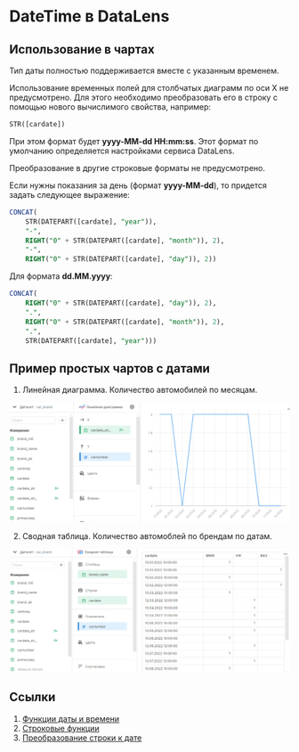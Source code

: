 # DateTime в DataLens

## Использование в чартах

Тип даты полностью поддерживается вместе с указанным временем.

Использование временных полей для столбчатых диаграмм по оси X не предусмотрено. Для этого необходимо преобразовать его в строку с помощью нового вычислимого свойства, например:

```sql
STR([cardate])
```

При этом формат будет **yyyy-MM-dd HH:mm:ss**. Этот формат по умолчанию определяется настройками сервиса DataLens.

Преобразование в другие строковые форматы не предусмотрено.

Если нужны показания за день (формат **yyyy-MM-dd**), то придется задать следующее выражение:

```sql
CONCAT(
    STR(DATEPART([cardate], "year")),
    "-", 
    RIGHT("0" + STR(DATEPART([cardate], "month")), 2),
    "-", 
    RIGHT("0" + STR(DATEPART([cardate], "day")), 2))
```

Для формата **dd.MM.yyyy**:
```sql
CONCAT(
    RIGHT("0" + STR(DATEPART([cardate], "day")), 2),
    ".", 
    RIGHT("0" + STR(DATEPART([cardate], "month")), 2),
    ".", 
    STR(DATEPART([cardate], "year")))
```

## Пример простых чартов с датами

1. Линейная диаграмма. Количество автомобилей по месяцам.

![Линейная диаграмма](image/datetime_sample1.png)

2. Сводная таблица. Количество автомоблей по брендам по датам.

![Сводная таблица](image/datetime_sample2.png)

## Ссылки

1. [Функции даты и времени](https://cloud.yandex.ru/ru/docs/datalens/function-ref/date-functions)
2. [Строковые функции](https://cloud.yandex.ru/ru/docs/datalens/function-ref/string-functions)
3. [Преобразование строки к дате](https://cloud.yandex.ru/ru/docs/datalens/function-ref/DATE)